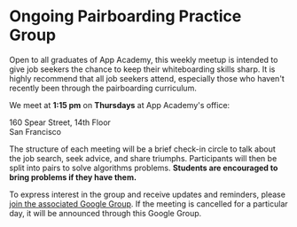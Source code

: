 # Ongoing Pairboarding Practice Group

Open to all graduates of App Academy, this weekly meetup is intended to give job seekers the chance to keep their whiteboarding skills sharp. It is highly recommend that all job seekers attend, especially those who haven't recently been through the pairboarding curriculum.

We meet at **1:15 pm** on **Thursdays** at App Academy's office:

160 Spear Street, 14th Floor  
San Francisco

The structure of each meeting will be a brief check-in circle to talk about the job search, seek advice, and share triumphs. Participants will then be split into pairs to solve algorithms problems. **Students are encouraged to bring problems if they have them.**

To express interest in the group and receive updates and reminders, please [join the associated Google Group][aa-group]. If the meeting is cancelled for a particular day, it will be announced through this Google Group.

[aa-group]: https://groups.google.com/forum/#!forum/aa-pairboarding
